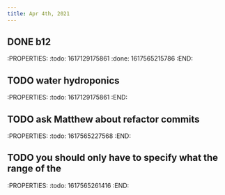 ```yaml
---
title: Apr 4th, 2021
---
```


## DONE b12
:PROPERTIES:
:todo: 1617129175861
:done: 1617565215786
:END:
## TODO water hydroponics
:PROPERTIES:
:todo: 1617129175861
:END:
## TODO ask Matthew about refactor commits
:PROPERTIES:
:todo: 1617565227568
:END:
## TODO you should only have to specify what the range of the 
:PROPERTIES:
:todo: 1617565261416
:END:
